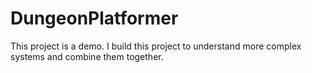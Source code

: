 # DungeonPlatformer
This project is a demo. I build this project to understand more complex systems and combine them together.
